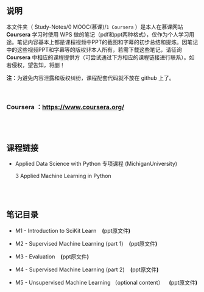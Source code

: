 ## 说明
本文件夹（ Study-Notes/0 MOOC(慕课)/`1 Coursera` ）是本人在慕课网站 **Coursera** 学习时使用 WPS 做的笔记（pdf和ppt两种格式），仅作为个人学习用途。笔记内容基本上都是课程视频中PPT的截图和字幕的初步总结和提炼。因笔记中的这些视频PPT和字幕等的版权非本人所有，若需下载这些笔记，请征询 **Coursera** 中相应的课程提供方（可尝试通过下方相应的课程链接进行联系）。如若侵权，望告知，将删！

**注**：为避免内容泄露和版权纠纷，课程配套代码就不放在 github 上了。

<br>

### Coursera ：https://www.coursera.org/

<br>
<br>


## 课程链接
* <a href="https://www.coursera.org/specializations/data-science-python" style="text-decoration:none">Applied Data Science with Python 专项课程 (MichiganUniversity)</a>
	
	3 <a href="https://www.coursera.org/learn/python-machine-learning" style="text-decoration:none">Applied Machine Learning in Python</a>

<br>
<br>

## 笔记目录
* <a href="https://abrachan.github.io/Study-Notes/0 MOOC(慕课)/1 Coursera/1 Applied Data Science with Python 专项课程 (MichiganUniversity)/3 Applied Machine Learning in Python/M1 - Introduction to SciKit Learn.pdf" style="text-decoration:none">M1 - Introduction to SciKit Learn</a> &ensp; **(**<a href="https://kdocs.cn/l/ciLhdrm2n0Il" style="text-decoration:none">ppt原文件</a>**)**

* <a href="https://abrachan.github.io/Study-Notes/0 MOOC(慕课)/1 Coursera/1 Applied Data Science with Python 专项课程 (MichiganUniversity)/3 Applied Machine Learning in Python/M2 - Supervised Machine Learning (part 1).pdf" style="text-decoration:none">M2 - Supervised Machine Learning (part 1)</a> &ensp; **(**<a href="https://kdocs.cn/l/cjVPCu27iWoV" style="text-decoration:none">ppt原文件</a>**)**

* <a href="https://abrachan.github.io/Study-Notes/0 MOOC(慕课)/1 Coursera/1 Applied Data Science with Python 专项课程 (MichiganUniversity)/3 Applied Machine Learning in Python/M3 - Evaluation.pdf" style="text-decoration:none">M3 - Evaluation</a> &ensp; **(**<a href="https://kdocs.cn/l/ck2AF1sPP3EA" style="text-decoration:none">ppt原文件</a>**)**

* <a href="https://abrachan.github.io/Study-Notes/0 MOOC(慕课)/1 Coursera/1 Applied Data Science with Python 专项课程 (MichiganUniversity)/3 Applied Machine Learning in Python/M4 - Supervised Machine Learning (part 2).pdf" style="text-decoration:none">M4 - Supervised Machine Learning (part 2)</a> &ensp; **(**<a href="https://kdocs.cn/l/cfqjE1r4lFnh" style="text-decoration:none">ppt原文件</a>**)**

* <a href="https://abrachan.github.io/Study-Notes/0 MOOC(慕课)/1 Coursera/1 Applied Data Science with Python 专项课程 (MichiganUniversity)/3 Applied Machine Learning in Python/M5 - Unsupervised Machine Learning （optional content）.pdf" style="text-decoration:none">M5 - Unsupervised Machine Learning （optional content）</a> &ensp; **(**<a href="https://kdocs.cn/l/cbDSjdiJLFq6" style="text-decoration:none">ppt原文件</a>**)**

